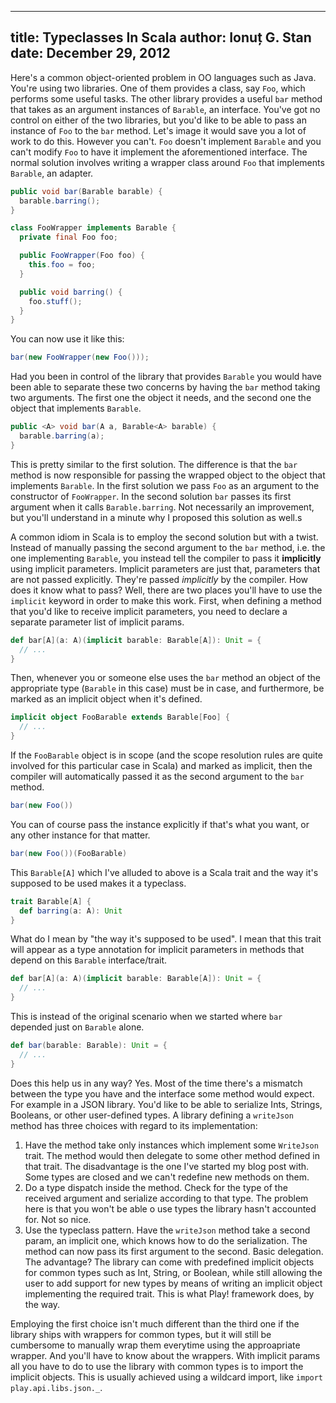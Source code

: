 --------------------------------------------------------------------------------
title: Typeclasses In Scala
author: Ionuț G. Stan
date: December 29, 2012
--------------------------------------------------------------------------------

Here's a common object-oriented problem in OO languages such as Java.
You're using two libraries. One of them provides a class, say `Foo`, which performs
some useful tasks. The other library provides a useful `bar` method that takes
as an argument instances of `Barable`, an interface. You've got no control on
either of the two libraries, but you'd like to be able to pass an instance of
`Foo` to the `bar` method. Let's image it would save you a lot of work to do
this. However you can't. `Foo` doesn't implement `Barable` and you can't modify
`Foo` to have it implement the aforementioned interface. The normal solution
involves writing a wrapper class around `Foo` that implements `Barable`, an
adapter.

~~~java
public void bar(Barable barable) {
  barable.barring();
}
~~~

~~~java
class FooWrapper implements Barable {
  private final Foo foo;

  public FooWrapper(Foo foo) {
    this.foo = foo;
  }

  public void barring() {
    foo.stuff();
  }
}
~~~

You can now use it like this:

~~~java
bar(new FooWrapper(new Foo()));
~~~

Had you been in control of the library that provides `Barable` you would have
been able to separate these two concerns by having the `bar` method taking two
arguments. The first one the object it needs, and the second one the object
that implements `Barable`.

~~~java
public <A> void bar(A a, Barable<A> barable) {
  barable.barring(a);
}
~~~

This is pretty similar to the first solution. The difference is that the `bar`
method is now responsible for passing the wrapped object to the object that
implements `Barable`. In the first solution we pass `Foo` as an argument to the
constructor of `FooWrapper`. In the second solution `bar` passes its first
argument when it calls `Barable.barring`. Not necessarily an improvement, but
you'll understand in a minute why I proposed this solution as well.s

A common idiom in Scala is to employ the second solution but with a twist.
Instead of manually passing the second argument to the `bar` method, i.e. the
one implementing `Barable`, you instead tell the compiler to pass it **implicitly**
using implicit parameters. Implicit parameters are just that, parameters that
are not passed explicitly. They're passed _implicitly_ by the compiler. How does
it know what to pass? Well, there are two places you'll have to use the `implicit`
keyword in order to make this work. First, when defining a method that you'd like
to receive implicit parameters, you need to declare a separate parameter list
of implicit params.

~~~scala
def bar[A](a: A)(implicit barable: Barable[A]): Unit = {
  // ...
}
~~~

Then, whenever you or someone else uses the `bar` method an object of the
appropriate type (`Barable` in this case) must be in case, and furthermore,
be marked as an implicit object when it's defined.

~~~scala
implicit object FooBarable extends Barable[Foo] {
  // ...
}
~~~

If the `FooBarable` object is in scope (and the scope resolution rules are
quite involved for this particular case in Scala) and marked as implicit, then
the compiler will automatically passed it as the second argument to the `bar`
method.

~~~scala
bar(new Foo())
~~~

You can of course pass the instance explicitly if that's what you want, or any
other instance for that matter.

~~~scala
bar(new Foo())(FooBarable)
~~~

This `Barable[A]` which I've alluded to above is a Scala trait and the way it's
supposed to be used makes it a typeclass.

~~~scala
trait Barable[A] {
  def barring(a: A): Unit
}
~~~

What do I mean by "the way it's supposed to be used". I mean that this trait
will appear as a type annotation for implicit parameters in methods that depend
on this `Barable` interface/trait.

~~~scala
def bar[A](a: A)(implicit barable: Barable[A]): Unit = {
  // ...
}
~~~

This is instead of the original scenario when we started where `bar` depended
just on `Barable` alone.

~~~scala
def bar(barable: Barable): Unit = {
  // ...
}
~~~

Does this help us in any way? Yes. Most of the time there's a mismatch between
the type you have and the interface some method would expect. For example in
a JSON library. You'd like to be able to serialize Ints, Strings, Booleans, or
other user-defined types. A library defining a `writeJson` method has three
choices with regard to its implementation:

1. Have the method take only instances which implement some `WriteJson` trait.
   The method would then delegate to some other method defined in that trait.
   The disadvantage is the one I've started my blog post with. Some types are
   closed and we can't redefine new methods on them.
2. Do a type dispatch inside the method. Check for the type of the received
   argument and serialize according to that type. The problem here is that
   you won't be able o use types the library hasn't accounted for. Not so nice.
3. Use the typeclass pattern. Have the `writeJson` method take a second param,
   an implicit one, which knows how to do the serialization. The method can now
   pass its first argument to the second. Basic delegation. The advantage? The
   library can come with predefined implicit objects for common types such as
   Int, String, or Boolean, while still allowing the user to add support for
   new types by means of writing an implicit object implementing the required
   trait. This is what Play! framework does, by the way.

Employing the first choice isn't much different than the third one if the library
ships with wrappers for common types, but it will still be cumbersome to
manually wrap them everytime using the approapriate wrapper. And you'll have to
know about the wrappers. With implicit params all you have to do to use the
library with common types is to import the implicit objects. This is usually
achieved using a wildcard import, like `import play.api.libs.json._`.

